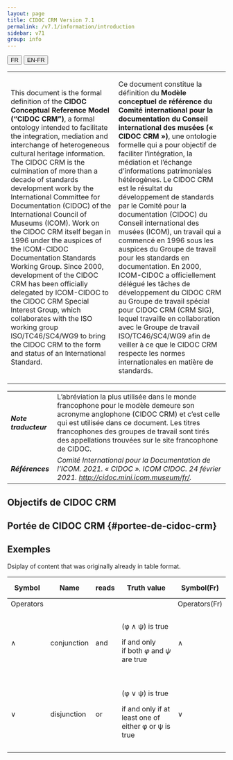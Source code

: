 ```yaml
---
layout: page
title: CIDOC CRM Version 7.1
permalink: /v7.1/information/introduction
sidebar: v71
group: info
---
```



<div class="lang-buttons">
  <button id="fr" class="activate">FR</button>
  <button id="en-fr">EN-FR</button>
</div>


<table class="text">
<tbody>
<tr class="odd">
<td style="display:none">Texte</td>
<td class="en"><p>This document is the formal definition of the <strong>CIDOC Conceptual Reference Model (“CIDOC CRM”)</strong>, a formal ontology intended to facilitate the integration, mediation and interchange of heterogeneous cultural heritage information. The CIDOC CRM is the culmination of more than a decade of standards development work by the International Committee for Documentation (CIDOC) of the International Council of Museums (ICOM). Work on the CIDOC CRM itself began in 1996 under the auspices of the ICOM-CIDOC Documentation Standards Working Group. Since 2000, development of the CIDOC CRM has been officially delegated by ICOM-CIDOC to the CIDOC CRM Special Interest Group, which collaborates with the ISO working group ISO/TC46/SC4/WG9 to bring the CIDOC CRM to the form and status of an International Standard.</p>
</td>
<td><p>Ce document constitue la définition du <strong>Modèle conceptuel de référence du Comité international pour la documentation du Conseil international des musées (« CIDOC CRM »)</strong>, une ontologie formelle qui a pour objectif de faciliter l’intégration, la médiation et l’échange d’informations patrimoniales hétérogènes. Le CIDOC CRM est le résultat du développement de standards par le Comité pour la documentation (CIDOC) du Conseil international des musées (ICOM), un travail qui a commencé en 1996 sous les auspices du Groupe de travail pour les standards en documentation. En 2000, ICOM-CIDOC a officiellement délégué les tâches de développement du CIDOC CRM au Groupe de travail spécial pour CIDOC CRM (CRM SIG), lequel travaille en collaboration avec le Groupe de travail ISO/TC46/SC4/WG9 afin de veiller à ce que le CIDOC CRM respecte les normes internationales en matière de standards.</p>
</td>
</tr>

</tbody>
</table>
<table>
<tbody>
<tr class="odd">
<td><strong><em>Note traducteur</em></strong></td>
<td>L’abréviation la plus utilisée dans le monde francophone pour le modèle demeure son acronyme anglophone (CIDOC CRM) et c’est celle qui est utilisée dans ce document. Les titres francophones des groupes de travail sont tirés des appellations trouvées sur le site francophone de CIDOC.
</td>
</tr>
<tr class="even">
<td><strong><em>Références</em></strong></td>
<td><em>Comité International pour la Documentation de l’ICOM. 2021. « CIDOC ». ICOM CIDOC. 24 février 2021. <a href="http://cidoc.mini.icom.museum/fr/">http://cidoc.mini.icom.museum/fr/</a>.</em></td>
</tr>
</tbody>
</table>

## Objectifs de CIDOC CRM

## Portée de CIDOC CRM {#portee-de-cidoc-crm}

## Exemples

Dsiplay of content that was originally already in table format.

<table>
<thead>
<tr class="header">
<th class="en">Symbol</th>
<th class="en">Name</th>
<th class="en">reads</th>
<th class="en">Truth value</th>
<th>Symbol(Fr)</th>
<th>Name(Fr)</th>
<th>reads(Fr)</th>
<th>Truth value(Fr)</th>
</tr>
</thead>
<tbody>
<tr class="odd">
<td class="en">Operators</td>
<td class="en"></td>
<td class="en"></td>
<td class="en"></td>
<td>Operators(Fr)</td>
<td></td>
<td></td>
<td></td>
</tr>
<tr class="even">
<td class="en">∧</td>
<td class="en">conjunction</td>
<td class="en">and</td>
<td class="en"><p>(φ ∧ ψ) is true</p>
<p>if and only if both <em>φ</em> and <em>ψ</em> are true</p></td>
<td>∧</td>
<td>conjunction(Fr)</td>
<td>and(Fr)</td>
<td><p>(φ ∧ ψ) is true(Fr)</p>
<p>if and only if both <em>φ</em> and <em>ψ</em> are true (Fr)</p></td>
</tr>
<tr class="odd">
<td class="en">∨</td>
<td class="en">disjunction</td>
<td class="en">or</td>
<td class="en"><p>(φ ∨ ψ) is true</p>
<p>if and only if at least one of either φ or ψ is true</p></td>
<td>∨</td>
<td>disjunction(Fr)</td>
<td>or(Fr)</td>
<td><p>(φ ∨ ψ) is true (Fr)</p>
<p>if and only if at least one of either φ or ψ is true (Fr)</p></td>
</tr>
</tbody>
</table>




